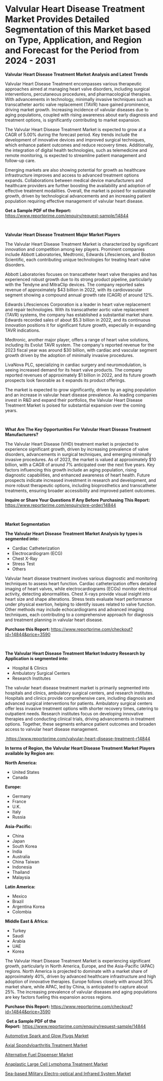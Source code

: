 <p><h1>Valvular Heart Disease Treatment Market Provides Detailed Segmentation of this Market based on Type, Application, and Region and Forecast for the Period from 2024 - 2031</h1></p><p><strong>Valvular Heart Disease Treatment Market Analysis and Latest Trends</strong></p>
<p><p>Valvular Heart Disease Treatment encompasses various therapeutic approaches aimed at managing heart valve disorders, including surgical interventions, percutaneous procedures, and pharmacological therapies. With advancements in technology, minimally invasive techniques such as transcatheter aortic valve replacement (TAVR) have gained prominence, driving market growth. Increasing incidence of valvular diseases due to aging populations, coupled with rising awareness about early diagnosis and treatment options, is significantly contributing to market expansion.</p><p>The Valvular Heart Disease Treatment Market is expected to grow at a CAGR of 5.00% during the forecast period. Key trends include the development of innovative devices and improved surgical techniques, which enhance patient outcomes and reduce recovery times. Additionally, the integration of digital health technologies, such as telemedicine and remote monitoring, is expected to streamline patient management and follow-up care.</p><p>Emerging markets are also showing potential for growth as healthcare infrastructure improves and access to advanced treatment options expands. Collaborations between medical device manufacturers and healthcare providers are further boosting the availability and adoption of effective treatment modalities. Overall, the market is poised for sustainable growth, driven by technological advancements and an increasing patient population requiring effective management of valvular heart disease.</p></p>
<p><strong>Get a Sample PDF of the Report:&nbsp;</strong> <a href="https://www.reportprime.com/enquiry/request-sample/14844?utm_campaign=1743&utm_medium=2&utm_source=Github&utm_content=ia&utm_term=29112024&utm_id=valvular-heart-disease-treatment">https://www.reportprime.com/enquiry/request-sample/14844</a></p>
<p>&nbsp;</p>
<p><strong>Valvular Heart Disease Treatment Major Market Players</strong></p>
<p><p>The Valvular Heart Disease Treatment Market is characterized by significant innovation and competition among key players. Prominent companies include Abbott Laboratories, Medtronic, Edwards Lifesciences, and Boston Scientific, each contributing unique technologies for treating heart valve disorders.</p><p>Abbott Laboratories focuses on transcatheter heart valve therapies and has experienced robust growth due to its strong product pipeline, particularly with the Tendyne and MitraClip devices. The company reported sales revenue of approximately $43 billion in 2022, with its cardiovascular segment showing a compound annual growth rate (CAGR) of around 12%.</p><p>Edwards Lifesciences Corporation is a leader in heart valve replacement and repair technologies. With its transcatheter aortic valve replacement (TAVR) systems, the company has established a substantial market share. Edwards recorded sales of about $5.3 billion in 2022, and its continuous innovation positions it for significant future growth, especially in expanding TAVR indications.</p><p>Medtronic, another major player, offers a range of heart valve solutions, including its Evolut TAVR system. The company's reported revenue for the 2023 fiscal year was around $30 billion, with cardiac and vascular segment growth driven by the adoption of minimally invasive procedures.</p><p>LivaNova PLC, specializing in cardiac surgery and neuromodulation, is seeing increased demand for its heart valve products. The company reported revenues of approximately $1 billion in 2022, and its future growth prospects look favorable as it expands its product offerings.</p><p>The market is expected to grow significantly, driven by an aging population and an increase in valvular heart disease prevalence. As leading companies invest in R&D and expand their portfolios, the Valvular Heart Disease Treatment Market is poised for substantial expansion over the coming years.</p></p>
<p>&nbsp;</p>
<p><strong>What Are The Key Opportunities For Valvular Heart Disease Treatment Manufacturers?</strong></p>
<p><p>The Valvular Heart Disease (VHD) treatment market is projected to experience significant growth, driven by increasing prevalence of valve disorders, advancements in surgical techniques, and emerging minimally invasive procedures. As of 2023, the market is valued at approximately $10 billion, with a CAGR of around 7% anticipated over the next five years. Key factors influencing this growth include an aging population, rising diagnostic capabilities, and enhanced awareness of heart health. Future prospects indicate increased investment in research and development, and more robust therapeutic options, including bioprosthetics and transcatheter treatments, ensuring broader accessibility and improved patient outcomes.</p></p>
<p><strong>Inquire or Share Your Questions If Any Before Purchasing This Report:</strong> <a href="https://www.reportprime.com/enquiry/pre-order/14844?utm_campaign=1743&utm_medium=2&utm_source=Github&utm_content=ia&utm_term=29112024&utm_id=valvular-heart-disease-treatment">https://www.reportprime.com/enquiry/pre-order/14844</a></p>
<p>&nbsp;</p>
<p><strong>Market Segmentation</strong></p>
<p><strong>The Valvular Heart Disease Treatment Market Analysis by types is segmented into:</strong></p>
<p><ul><li>Cardiac Catheterization</li><li>Electrocardiogram (ECG)</li><li>Chest X-Ray</li><li>Stress Test</li><li>Others</li></ul></p>
<p><p>Valvular heart disease treatment involves various diagnostic and monitoring techniques to assess heart function. Cardiac catheterization offers detailed imaging of heart valves, while electrocardiograms (ECGs) monitor electrical activity, detecting abnormalities. Chest X-rays provide visual insight into heart size and shape alterations. Stress tests evaluate heart performance under physical exertion, helping to identify issues related to valve function. Other methods may include echocardiograms and advanced imaging techniques, each contributing to a comprehensive approach for diagnosis and treatment planning in valvular heart disease.</p></p>
<p><strong>Purchase this Report:&nbsp;</strong><a href="https://www.reportprime.com/checkout?id=14844&price=3590&utm_campaign=1743&utm_medium=2&utm_source=Github&utm_content=ia&utm_term=29112024&utm_id=valvular-heart-disease-treatment">https://www.reportprime.com/checkout?id=14844&price=3590</a></p>
<p>&nbsp;</p>
<p><strong>The Valvular Heart Disease Treatment Market Industry Research by Application is segmented into:</strong></p>
<p><ul><li>Hospital & Clinics</li><li>Ambulatory Surgical Centers</li><li>Research Institutes</li></ul></p>
<p><p>The valvular heart disease treatment market is primarily segmented into hospitals and clinics, ambulatory surgical centers, and research institutes. Hospitals and clinics provide comprehensive care, including diagnosis and advanced surgical interventions for patients. Ambulatory surgical centers offer less invasive treatment options with shorter recovery times, catering to outpatient needs. Research institutes focus on developing innovative therapies and conducting clinical trials, driving advancements in treatment options. Together, these segments enhance patient outcomes and broaden access to valvular heart disease management.</p></p>
<p><a href="https://www.reportprime.com/valvular-heart-disease-treatment-r14844?utm_campaign=1743&utm_medium=2&utm_source=Github&utm_content=ia&utm_term=29112024&utm_id=valvular-heart-disease-treatment">&nbsp;https://www.reportprime.com/valvular-heart-disease-treatment-r14844</a></p>
<p><strong>In terms of Region, the Valvular Heart Disease Treatment Market Players available by Region are:</strong></p>
<p>
    <p> <strong> North America: </strong>
        <ul>
            <li>United States</li>
            <li>Canada</li>
        </ul>
        </p> 
    <p> <strong> Europe: </strong>
        <ul>
            <li>Germany</li>
            <li>France</li>
            <li>U.K.</li>
            <li>Italy</li>
            <li>Russia</li>
        </ul>
        </p> 
    <p> <strong> Asia-Pacific: </strong>
        <ul>
            <li>China</li>
            <li>Japan</li>
            <li>South Korea</li>
            <li>India</li>
            <li>Australia</li>
            <li>China Taiwan</li>
            <li>Indonesia</li>
            <li>Thailand</li>
            <li>Malaysia</li>
        </ul>
        </p> 
    <p> <strong> Latin America: </strong>
        <ul>
            <li>Mexico</li>
            <li>Brazil</li>
            <li>Argentina Korea</li>
            <li>Colombia</li>
        </ul>
        </p> 
    <p> <strong> Middle East & Africa: </strong>
        <ul>
            <li>Turkey</li>
            <li>Saudi</li>
            <li>Arabia</li>
            <li>UAE</li>
            <li>Korea</li>
        </ul>
    </p>
    </p>
<p><p>The Valvular Heart Disease Treatment Market is experiencing significant growth, particularly in North America, Europe, and the Asia-Pacific (APAC) regions. North America is projected to dominate with a market share of approximately 40%, driven by advanced healthcare infrastructure and high adoption of innovative therapies. Europe follows closely with around 30% market share, while APAC, led by China, is anticipated to capture about 25%. The increasing prevalence of valvular diseases and aging populations are key factors fueling this expansion across regions.</p></p>
<p><strong>Purchase this Report: </strong><a href="https://www.reportprime.com/checkout?id=14844&price=3590&utm_campaign=1743&utm_medium=2&utm_source=Github&utm_content=ia&utm_term=29112024&utm_id=valvular-heart-disease-treatment">https://www.reportprime.com/checkout?id=14844&price=3590</a></p>
<p>&nbsp;<strong>Get a Sample PDF of the Report:&nbsp;&nbsp;</strong><a href="https://www.reportprime.com/enquiry/request-sample/14844?utm_campaign=1743&utm_medium=2&utm_source=Github&utm_content=ia&utm_term=29112024&utm_id=valvular-heart-disease-treatment">https://www.reportprime.com/enquiry/request-sample/14844</a></p>
<p><strong></strong></p>
<p><p><a href="https://www.linkedin.com/pulse/navigating-global-automotive-spark-glow-plugs-market-landscape-easqe?utm_campaign=1743&utm_medium=2&utm_source=Github&utm_content=ia&utm_term=29112024&utm_id=valvular-heart-disease-treatment">Automotive Spark and Glow Plugs Market</a></p><p><a href="https://www.linkedin.com/pulse/global-axial-spondyloarthritis-treatment-market-analysis-2024-2031-w2y6c?utm_campaign=1743&utm_medium=2&utm_source=Github&utm_content=ia&utm_term=29112024&utm_id=valvular-heart-disease-treatment">Axial Spondyloarthritis Treatment Market</a></p><p><a href="https://issuu.com/reportprime-2/docs/alternative-fuel-dispenser-market-size-2030.pptx?utm_campaign=1743&utm_medium=2&utm_source=Github&utm_content=ia&utm_term=29112024&utm_id=valvular-heart-disease-treatment">Alternative Fuel Dispenser Market</a></p><p><a href="https://github.com/marlanamarvn/Market-Research-Report-List-1/blob/main/anaplastic-large-cell-lymphoma-treatment-market.md?utm_campaign=1743&utm_medium=2&utm_source=Github&utm_content=ia&utm_term=29112024&utm_id=valvular-heart-disease-treatment">Anaplastic Large Cell Lymphoma Treatment Market</a></p><p><a href="https://issuu.com/reportprime-2/docs/sea-based-military-electro-optical-and-infrared-sy?utm_campaign=1743&utm_medium=2&utm_source=Github&utm_content=ia&utm_term=29112024&utm_id=valvular-heart-disease-treatment">Sea-based Military Electro-optical and Infrared System Market</a></p></p>